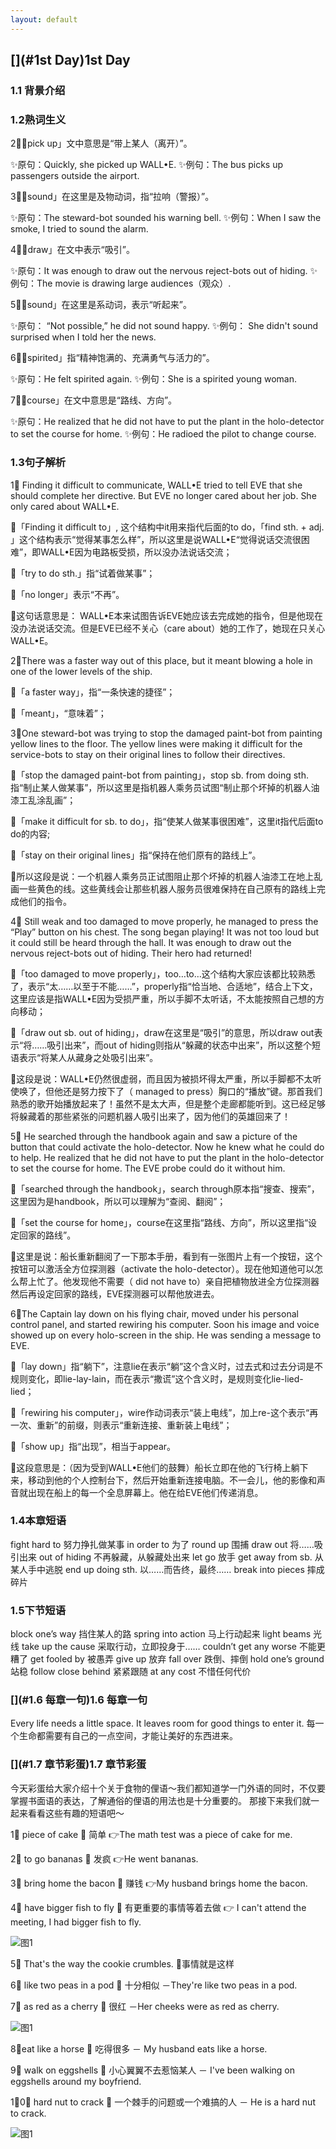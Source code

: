 ```yaml
---
layout: default
---
```


## [](#1st Day)1st Day

### [](#1.1背景介绍)1.1 背景介绍

 
 
 
### [](#1.2熟词生义)1.2熟词生义

2⃣️「pick up」文中意思是“带上某人（离开）”。

✨原句：Quickly, she picked up WALL•E.
✨例句：The bus picks up passengers outside the airport.

3⃣️「sound」在这里是及物动词，指“拉响（警报）”。

✨原句：The steward-bot sounded his warning bell.
✨例句：When I saw the smoke, I tried to sound the alarm.

4⃣️「draw」在文中表示“吸引”。

✨原句：It was enough to draw out the nervous reject-bots out of hiding.
✨例句：The movie is drawing large audiences（观众）.

5⃣️「sound」在这里是系动词，表示“听起来”。

✨原句： “Not possible,” he did not sound happy.
✨例句： She didn't sound surprised when I told her the news.

6⃣️「spirited」指“精神饱满的、充满勇气与活力的”。

✨原句：He felt spirited again.
✨例句：She is a spirited young woman.

7⃣️「course」在文中意思是“路线、方向”。

✨原句：He realized that he did not have to put the plant in the holo-detector to set the course for home.
✨例句：He radioed the pilot to change course.




### [](#1.3句子解析)1.3句子解析

1⃣️ Finding it difficult to communicate, WALL•E tried to tell EVE that she should complete her directive. But EVE no longer cared about her job. She only cared about WALL•E.

🌟「Finding it difficult to」, 这个结构中it用来指代后面的to do，「find sth. + adj. 」这个结构表示“觉得某事怎么样”，所以这里是说WALL•E“觉得说话交流很困难”，即WALL•E因为电路板受损，所以没办法说话交流；

🌟「try to do sth.」指“试着做某事”；

🌟「no longer」表示“不再”。

🌟这句话意思是： WALL•E本来试图告诉EVE她应该去完成她的指令，但是他现在没办法说话交流。但是EVE已经不关心（care about）她的工作了，她现在只关心WALL•E。

2⃣️There was a faster way out of this place, but it meant blowing a hole in one of the lower levels of the ship.

🌟「a faster way」，指“一条快速的捷径”；

🌟「meant」，“意味着”；

3⃣️One steward-bot was trying to stop the damaged paint-bot from painting yellow lines to the floor. The yellow lines were making it difficult for the service-bots to stay on their original lines to follow their directives.

🌟「stop the damaged paint-bot from painting」，stop sb. from doing sth.指“制止某人做某事”，所以这里是指机器人乘务员试图“制止那个坏掉的机器人油漆工乱涂乱画”；

🌟「make it difficult for sb. to do」，指“使某人做某事很困难”，这里it指代后面to do的内容;

🌟「stay on their original lines」指“保持在他们原有的路线上”。

🌟所以这段是说：一个机器人乘务员正试图阻止那个坏掉的机器人油漆工在地上乱画一些黄色的线。这些黄线会让那些机器人服务员很难保持在自己原有的路线上完成他们的指令。

4⃣️ Still weak and too damaged to move properly, he managed to press the “Play” button on his chest. The song began playing! It was not too loud but it could still be heard through the hall. It was enough to draw out the nervous reject-bots out of hiding. Their hero had returned!

🌟「too damaged to move properly」，too…to…这个结构大家应该都比较熟悉了，表示“太……以至于不能……”，properly指“恰当地、合适地”，结合上下文，这里应该是指WALL•E因为受损严重，所以手脚不太听话，不太能按照自己想的方向移动；

🌟「draw out sb. out of hiding」，draw在这里是“吸引”的意思，所以draw out表示“将……吸引出来”，而out of hiding则指从“躲藏的状态中出来”，所以这整个短语表示“将某人从藏身之处吸引出来”。

🌟这段是说：WALL•E仍然很虚弱，而且因为被损坏得太严重，所以手脚都不太听使唤了，但他还是努力按下了（ managed to press）胸口的“播放”键。那首我们熟悉的歌开始播放起来了！虽然不是太大声，但是整个走廊都能听到。这已经足够将躲藏着的那些紧张的问题机器人吸引出来了，因为他们的英雄回来了！

5⃣️ He searched through the handbook again and saw a picture of the button that could activate the holo-detector. Now he knew what he could do to help. He realized that he did not have to put the plant in the holo-detector to set the course for home. The EVE probe could do it without him.

🌟「searched through the handbook」，search through原本指“搜查、搜索”，这里因为是handbook，所以可以理解为“查阅、翻阅”；

🌟「set the course for home」，course在这里指“路线、方向”，所以这里指“设定回家的路线”。

🌟这里是说：船长重新翻阅了一下那本手册，看到有一张图片上有一个按钮，这个按钮可以激活全方位探测器（activate the holo-detector）。现在他知道他可以怎么帮上忙了。他发现他不需要（ did not have to）亲自把植物放进全方位探测器然后再设定回家的路线，EVE探测器可以帮他放进去。

6⃣️The Captain lay down on his flying chair, moved under his personal control panel, and started rewiring his computer. Soon his image and voice showed up on every holo-screen in the ship. He was sending a message to EVE.

🌟「lay down」指“躺下”，注意lie在表示“躺”这个含义时，过去式和过去分词是不规则变化，即lie-lay-lain，而在表示“撒谎”这个含义时，是规则变化lie-lied-lied；

🌟「rewiring his computer」，wire作动词表示“装上电线”，加上re-这个表示“再一次、重新”的前缀，则表示“重新连接、重新装上电线”；

🌟「show up」指“出现”，相当于appear。

🌟这段意思是：（因为受到WALL•E他们的鼓舞）船长立即在他的飞行椅上躺下来，移动到他的个人控制台下，然后开始重新连接电脑。不一会儿，他的影像和声音就出现在船上的每一个全息屏幕上。他在给EVE他们传递消息。



### [](#1.4本章短语)1.4本章短语

fight hard to 努力挣扎做某事
in order to 为了
round up 围捕
draw out 将……吸引出来
out of hiding 不再躲藏，从躲藏处出来
let go 放手
get away from sb. 从某人手中逃脱
end up doing sth. 以……而告终，最终……
break into pieces 摔成碎片

### [](#1.5下节短语)1.5下节短语

block one’s way 挡住某人的路
spring into action 马上行动起来
light beams 光线
take up the cause 采取行动，立即投身于……
couldn’t get any worse 不能更糟了
get fooled by 被愚弄
give up 放弃
fall over 跌倒、摔倒
hold one’s ground 站稳
follow close behind 紧紧跟随
at any cost 不惜任何代价

### [](#1.6 每章一句)1.6 每章一句

Every life needs a little space. It leaves room for good things to enter it.
每一个生命都需要有自己的一点空间，才能让美好的东西进来。

### [](#1.7 章节彩蛋)1.7 章节彩蛋

今天彩蛋给大家介绍十个关于食物的俚语～我们都知道学一门外语的同时，不仅要掌握书面语的表达，了解通俗的俚语的用法也是十分重要的。
那接下来我们就一起来看看这些有趣的短语吧～

1⃣️ piece of cake － 简单
👉The math test was a piece of cake for me.

2⃣️ to go bananas － 发疯
👉He went bananas.

3⃣️ bring home the bacon － 赚钱
👉My husband brings home the bacon.

4⃣️ have bigger fish to fly － 有更重要的事情等着去做
👉 I can't attend the meeting, I had bigger fish to fly.

![图1](/walle_part22_note/28721539172781_.pic.jpg  "图1")

5⃣️ That's the way the cookie crumbles.
－事情就是这样

6⃣️ like two peas in a pod － 十分相似
－They're like two peas in a pod.

7⃣️ as red as a cherry － 很红
－Her cheeks were as red as cherry.

![图1](walle_part22_note/28741539172807_.pic.jpg  "图1")

8⃣️eat like a horse － 吃得很多
－ My husband eats like a horse.

9⃣️ walk on eggshells － 小心翼翼不去惹恼某人
－ I've been walking on eggshells around my boyfriend.

1⃣️0⃣️ hard nut to crack － 一个棘手的问题或一个难搞的人
－ He is a hard nut to crack.

![图1](walle_part22_note/28771539172821_.pic.jpg  "图1")
